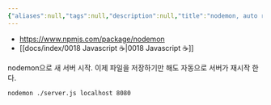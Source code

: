 ```yaml
---
{"aliases":null,"tags":null,"description":null,"title":"nodemon, auto reload nodejs server {npm}","created":"2023-11-03T21:25:56","updated":"2023-11-03T21:27:47","dg-publish":true,"permalink":"/docs/nodemon, auto reload nodejs server {npm}/","dgPassFrontmatter":true}
---
```


- <https://www.npmjs.com/package/nodemon>
- [[docs/index/0018 Javascript ☕️\|0018 Javascript ☕️]]

nodemon으로 새 서버 시작. 이제 파일을 저장하기만 해도 자동으로 서버가 재시작 한다.

```shell
nodemon ./server.js localhost 8080
```
